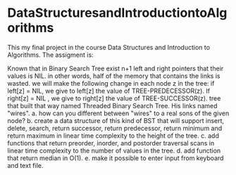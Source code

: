 # DataStructuresandIntroductiontoAlgorithms
This my final project in the course Data Structures and Introduction to Algorithms. 
The assigment is: 

Known that in Binary Search Tree exist n+1 left and right pointers that their values is NIL. in other words, half of the memory that contains the links is wasted. we will make the following change in each node z in the tree: if left[z] = NIL, we give to left[z] the value of TREE-PREDECESSOR(z). If right[z] = NIL , we give to right[z] the value of TREE-SUCCESSOR(z). tree that built that way named Threaded Binary Search Tree. His links named "wires".
a. how can you different between "wires" to a real sons of the given node? 
b. create a data structure of this kind of BST that will support insert, delete, search, return successor, return predecessor, return minimum and return maximum in linear time complexity to the height of the tree. 
c. add functions that return preorder, inorder, and postorder traversal scans in linear time complexity to the number of values in the tree. 
d. add function that return median in O(1). 
e. make it possible to enter input from keyboard and text file.
